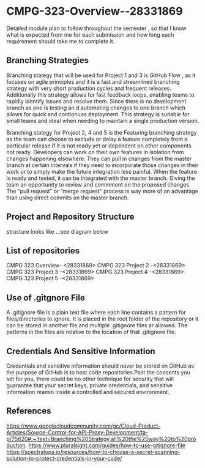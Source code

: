 # CMPG-323-Overview--28331869
Detailed module plan to follow throughout the semester , so that I know what is expected from me for each submission and how long each requirement should take me to complete it.

## Branching Strategies

Branching stategy that will be used for Project 1 and 3 is GitHub Flow , as it focuses on agile principles and it is a fast and streamlined branching strategy with very short production cycles and frequent releases. Additionally this strategy allows for fast feedback loops, enabling teams to rapidly identify issues and resolve them. Since there is no development branch as one is testing an d automating changes to one branch which allows for quick and contionuos deployment. This strategy is suitable for small teams and ideal when needing to maintain a single production version.


Branching stategy for Project 2, 4 and 5 is the Featuring branching strategy as the team can choose to exclude or delay a feature completely from a particular release if it is not ready yet or dependent on other components not ready. Developers can work on their own features in isolation from changes happening elsewhere. They can pull in changes from the master branch at certain intervals if they need to incorporate those changes in their work or to simply make the future integration less painful. When the feature is ready and tested, it can be integrated with the master branch. Giving the team an opportunity to review and commment on the proposed changes.  The “pull request” or “merge request” process is way more of an advantage than using direct commits on the master branch.


## Project and Repository Structure
structure looks like  ...see diagram below


## List of repositories

 CMPG 323 Overview- <28331869>
 CMPG 323 Project 2 -<28331869>
 CMPG 323 Project 3 -<28331869>
 CMPG 323 Project 4 -<28331869>
 CMPG 323 Project 5 -<28331869>


## Use of .gitgnore File

A .gitignore file is a plain text file where each line contains a pattern for files/directories to ignore. It is placed in the root folder of the repository or it can be stored in another file and multiple .gitignore files ar allowed. The patterns in the files are relative to the location of that .gitignore file.

## Credentials And Sensitive Information

 Credentials and sensitive information should never be stored on GitHub as the purpose of GitHub is to host code repositories.Past the consents you set for you, there could be no other technique for security that will guarantee that your secret keys, private credentials, and sensitive information reamin inside a controlled and secured environment.

## References
https://www.googlecloudcommunity.com/gc/Cloud-Product-Articles/Source-Control-for-API-Proxy-Development/ta-p/75620#:~:text=Branching%20Strategy,all%20the%20way%20to%20production.
https://www.pluralsight.com/guides/how-to-use-gitignore-file
https://spectralops.io/resources/how-to-choose-a-secret-scanning-solution-to-protect-credentials-in-your-code/
